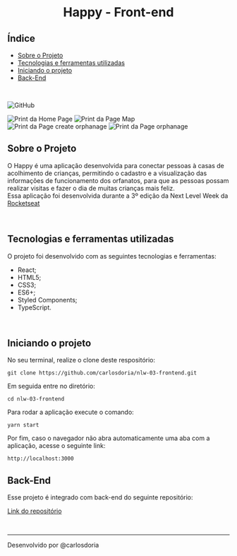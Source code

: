 <h1 align='center'><strong>Happy - Front-end</strong></h1>

## Índice

- [Sobre o Projeto](#-sobre-o-projeto)
- [Tecnologias e ferramentas utilizadas](#-tecnologias-e-ferramentas-utilizadas)
- [Iniciando o projeto](#-iniciando-o-projeto)
- [Back-End](#-back-end)

<br>

![GitHub](https://img.shields.io/github/license/Programacao-Orientada-a-Estagiario-POE/hangman-game-backend-v2)
<br>

![Print da Home Page](https://github.com/carlosdoria/nlw-03-frontend/blob/master/src/images/screenShots/HomePage.png)
![Print da Page Map](https://github.com/carlosdoria/nlw-03-frontend/blob/master/src/images/screenShots/Map.png)
![Print da Page create orphanage](https://github.com/carlosdoria/nlw-03-frontend/blob/master/src/images/screenShots/CreateOrphanage.png)
![Print da Page orphanage](https://github.com/carlosdoria/nlw-03-frontend/blob/master/src/images/screenShots/Orphanage.png)

## Sobre o Projeto

O Happy é uma aplicação desenvolvida para conectar pessoas à casas de acolhimento de crianças, permitindo o cadastro e a visualização das informações de funcionamento dos orfanatos, para que as pessoas possam realizar visitas e fazer o dia de muitas crianças mais feliz. <br>
Essa aplicação foi desenvolvida durante a 3º edição da Next Level Week da [Rocketseat](https://app.rocketseat.com.br/)

<br>

<!-- ## Deploy

Link do deploy:
[Deploy](https://pandao.github.io/editor.md/en.html)

<br> -->

## Tecnologias e ferramentas utilizadas

O projeto foi desenvolvido com as seguintes tecnologias e ferramentas:

- React;
- HTML5;
- CSS3;
- ES6+;
- Styled Components;
- TypeScript.

<br>

## Iniciando o projeto

No seu terminal, realize o clone deste respositório:

```
git clone https://github.com/carlosdoria/nlw-03-frontend.git
```

Em seguida entre no diretório:

```
cd nlw-03-frontend
```

Para rodar a aplicação execute o comando:

```
yarn start
```

Por fim,  caso o navegador não abra automaticamente uma aba com a aplicação, acesse o seguinte link:

```
http://localhost:3000
```

<!-- ## Como contribuir

 -->

 ## Back-End

Esse projeto é integrado com back-end do seguinte repositório:

[Link do repositório](https://github.com/carlosdoria/nlw-03-backend)

<br>

---

Desenvolvido por @carlosdoria
